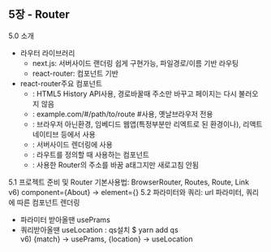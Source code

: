 ## 5장 - Router
5.0 소개
- 라우터 라이브러리   
  - next.js: 서버사이드 랜더링 쉽게 구현가능, 파일경로/이름 기반 라우팅   
  - react-router: 컴포넌트 기반 
- react-router주요 컴포넌트
  - <BrowserRouter>: HTML5 History API사용, 경로바꿀때 주소만 바꾸고 페이지는 다시 불러오지 않음
  - <HashRouter>: example.com/#/path/to/route #사용, 옛날브라우저 전용
  - <MemoryRouter>: 브라우저 아닌환경, 임베디드 웹앱(특정부분만 리엑트로 된 환경이나), 리액트 네이티브 등에서 사용
  - <StaticRouter>: 서버사이드 렌더링에 사용
  - <Route>: 라우트를 정의할 때 사용하는 컴포넌트
  - <Link>: 사용한 Router의 주소를 바꿈 a태그지만 새로고침 안됨
5.1 프로젝트 준비 및 Router 기본사용법: BrowserRouter, Routes, Route, Link   
    v6) component={About} -> element={<Profile />}
5.2 파라미터와 쿼리: url 파라미터, 쿼리에 따른 컴포넌트 렌더링
  - 파라미터 받아올땐 usePrams
  - 쿼리받아올땐 useLocation : qs설치 $ yarn add qs   
  v6) {match} -> usePrams, {location} -> useLocation